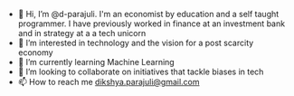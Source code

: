 - 👋 Hi, I’m @d-parajuli. I'm an economist by education and a self taught programmer. I have previously worked in finance at an investment bank and in strategy at a a tech unicorn
- 👀 I’m interested in technology and the vision for a post scarcity economy 
- 🌱 I’m currently learning Machine Learning
- 💞️ I’m looking to collaborate on initiatives that tackle biases in tech 
- 📫 How to reach me dikshya.parajuli@gmail.com

<!---
d-parajuli/d-parajuli is a ✨ special ✨ repository because its `README.md` (this file) appears on your GitHub profile.
You can click the Preview link to take a look at your changes.
--->

